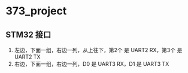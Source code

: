 # 373_project

## STM32 接口

1. 左边，下面一组，右边一列，从上往下，第2个 是 UART2 RX，第3个 是 UART2 TX
2. 右边，下面一组，右边一列，D0 是 UART3 RX，D1 是 UART3 TX
